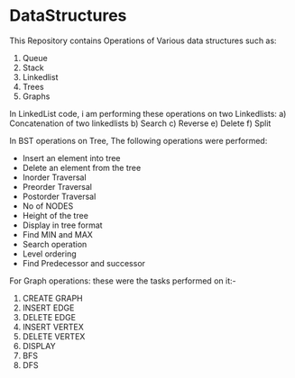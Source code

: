 # DataStructures

This Repository contains Operations of Various data structures such as:
1. Queue 
2. Stack
3. Linkedlist
4. Trees
5. Graphs

In LinkedList code, i am performing these operations on two Linkedlists:
a) Concatenation of two linkedlists
b) Search
c) Reverse
e) Delete
f) Split

In BST operations on Tree, The following operations were performed:
- Insert an element into tree
- Delete an element from the tree
- Inorder Traversal
- Preorder Traversal
- Postorder Traversal
- No of NODES
- Height of the tree
- Display in tree format
- Find MIN and MAX
- Search operation
- Level ordering
- Find Predecessor and successor

For Graph operations:
these were the tasks performed on it:-
1. CREATE GRAPH 
2. INSERT EDGE 
3. DELETE EDGE 
4. INSERT VERTEX 
5. DELETE VERTEX 
6. DISPLAY 
7. BFS 
8. DFS
